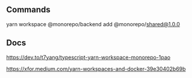 
## Commands
yarn workspace @monorepo/backend add @monorepo/shared@1.0.0


## Docs
https://dev.to/t7yang/typescript-yarn-workspace-monorepo-1pao

https://xfor.medium.com/yarn-workspaces-and-docker-39e30402b69b